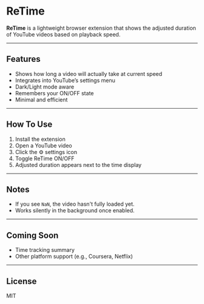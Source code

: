 # ReTime

**ReTime** is a lightweight browser extension that shows the adjusted duration of YouTube videos based on playback speed.

---

## Features

- Shows how long a video will actually take at current speed
- Integrates into YouTube’s settings menu
- Dark/Light mode aware
- Remembers your ON/OFF state
- Minimal and efficient

---

## How To Use

1. Install the extension
2. Open a YouTube video
3. Click the ⚙️ settings icon
4. Toggle ReTime ON/OFF
5. Adjusted duration appears next to the time display

---

## Notes

- If you see `NaN`, the video hasn't fully loaded yet.
- Works silently in the background once enabled.

---

## Coming Soon

- Time tracking summary
- Other platform support (e.g., Coursera, Netflix)

---

## License

MIT
